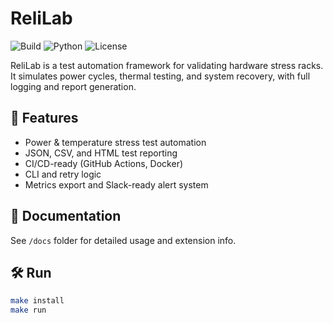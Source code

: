 
# ReliLab

![Build](https://img.shields.io/badge/build-passing-brightgreen)
![Python](https://img.shields.io/badge/python-3.10-blue)
![License](https://img.shields.io/badge/license-MIT-yellow)

ReliLab is a test automation framework for validating hardware stress racks. It simulates power cycles, thermal testing, and system recovery, with full logging and report generation.

## 🚀 Features
- Power & temperature stress test automation
- JSON, CSV, and HTML test reporting
- CI/CD-ready (GitHub Actions, Docker)
- CLI and retry logic
- Metrics export and Slack-ready alert system

## 📄 Documentation
See `/docs` folder for detailed usage and extension info.

## 🛠️ Run
```bash
make install
make run
```
